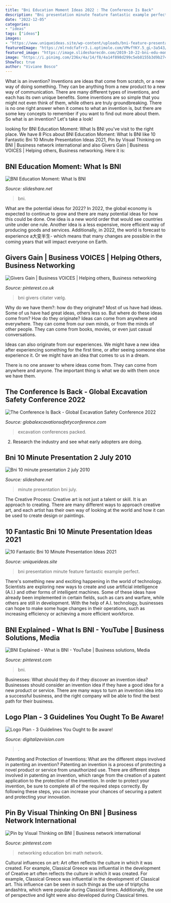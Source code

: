 ```yaml
---
title: "Bni Education Moment Ideas 2022 : The Conference Is Back"
description: "Bni presentation minute feature fantastic example perfect"
date: "2022-12-05"
categories:
- "ideas"
tags: ["ideas"]
images:
- "https://www.uniqueideas.site/wp-content/uploads/bni-feature-presentation-example-10-minute-presentation-video.jpg"
featuredImage: "https://mlrndcfafrr3.i.optimole.com/VMvfYKY.5_gL~3a543/w:auto/h:auto/q:auto/https://www.digitalizevision.com/wp-content/uploads/2022/09/Logo-Plan-3-Guidelines-You-Ought-to-Be-aware-1-1.png"
featured_image: "https://image.slidesharecdn.com/2019-10-22-bni-edu-moment-whatisbni-191125205239/95/bni-education-moment-what-is-bni-8-638.jpg?cb=1574715363"
image: "https://i.pinimg.com/236x/4a/14/f8/4a14f898d299c5eb8155b3d9b274660f.jpg"
ShowToc: true
author: "Viviane Bosco"
---
```



What is an invention?
Inventions are ideas that come from scratch, or a new way of doing something. They can be anything from a new product to a new way of communication. There are many different types of inventions, and each has its own unique benefits. Some inventions are so simple that you might not even think of them, while others are truly groundbreaking. There is no one right answer when it comes to what an invention is, but there are some key concepts to remember if you want to find out more about them. So what is an invention? Let's take a look!

	

		
looking for BNI Education Moment: What Is BNI you've visit to the right place. We have 8 Pics about BNI Education Moment: What Is BNI like 10 Fantastic Bni 10 Minute Presentation Ideas 2021, Pin by Visual Thinking on BNI | Business network international and also Givers Gain | Business VOICES | Helping others, Business networking. Here it is:
		
    
## BNI Education Moment: What Is BNI

<img loading=lazy src="https://image.slidesharecdn.com/2019-10-22-bni-edu-moment-whatisbni-191125205239/95/bni-education-moment-what-is-bni-8-638.jpg?cb=1574715363" onerror="this.onerror=null;this.src='https://tse4.mm.bing.net/th?id=OIP.GcBudrI521k5_XGUrO3ZIAHaEK&amp;pid=15.1';" alt="BNI Education Moment: What Is BNI">

_Source: slideshare.net_

>bni. 

	

What are the potential ideas for 2022?
In 2022, the global economy is expected to continue to grow and there are many potential ideas for how this could be done. One idea is a new world order that would see countries unite under one rule. Another idea is a less expensive, more efficient way of producing goods and services. Additionally, in 2022, the world is forecast to experience a大变半生- which means that many changes are possible in the coming years that will impact everyone on Earth.

    
## Givers Gain | Business VOICES | Helping Others, Business Networking

<img loading=lazy src="https://i.pinimg.com/236x/4a/14/f8/4a14f898d299c5eb8155b3d9b274660f.jpg" onerror="this.onerror=null;this.src='https://tse4.mm.bing.net/th?id=OIP.YEEGn1AxlQ9SgRsKFJxirQAAAA&amp;pid=15.1';" alt="Givers Gain | Business VOICES | Helping others, Business networking">

_Source: pinterest.co.uk_

>bni givers citater vælg. 

	

Why do we have them?: how do they originate?
Most of us have had ideas. Some of us have had great ideas, others less so. But where do these ideas come from? How do they originate?
Ideas can come from anywhere and everywhere. They can come from our own minds, or from the minds of other people. They can come from books, movies, or even just casual conversations.

Ideas can also originate from our experiences. We might have a new idea after experiencing something for the first time, or after seeing someone else experience it. Or we might have an idea that comes to us in a dream.

There is no one answer to where ideas come from. They can come from anywhere and anyone. The important thing is what we do with them once we have them.

    
## The Conference Is Back - Global Excavation Safety Conference 2022

<img loading=lazy src="https://1e7atidm6e13qua2v47f130b-wpengine.netdna-ssl.com/wp-content/uploads/2021/06/conference.tile_-1024x512.png" onerror="this.onerror=null;this.src='https://tse2.mm.bing.net/th?id=OIP.B30s1ryf_8OWzDboqYXX5gHaDt&amp;pid=15.1';" alt="The Conference Is Back - Global Excavation Safety Conference 2022">

_Source: globalexcavationsafetyconference.com_

>excavation conferences packed. 

	

2. Research the industry and see what early adopters are doing.

    
## Bni 10 Minute Presentation 2 July 2010

<img loading=lazy src="http://image.slidesharecdn.com/bni10minutepresentation2july2010-100730122549-phpapp02/95/bni-10-minute-presentation-2-july-2010-1-728.jpg?cb=1280510788" onerror="this.onerror=null;this.src='https://tse1.mm.bing.net/th?id=OIP.Bz1MlOrp7iTuWiSj0-6yYgHaFu&amp;pid=15.1';" alt="Bni 10 minute presentation 2 july 2010">

_Source: slideshare.net_

>minute presentation bni july. 

	

The Creative Process:
Creative art is not just a talent or skill. It is an approach to creating. There are many different ways to approach creative art, and each artist has their own way of looking at the world and how it can be used to create design or paintings.

    
## 10 Fantastic Bni 10 Minute Presentation Ideas 2021

<img loading=lazy src="https://www.uniqueideas.site/wp-content/uploads/bni-feature-presentation-example-10-minute-presentation-video.jpg" onerror="this.onerror=null;this.src='https://tse2.mm.bing.net/th?id=OIP.av1fk2ETqz_nJ_RTNxRKkQHaEK&amp;pid=15.1';" alt="10 Fantastic Bni 10 Minute Presentation Ideas 2021">

_Source: uniqueideas.site_

>bni presentation minute feature fantastic example perfect. 

	

There's something new and exciting happening in the world of technology. Scientists are exploring new ways to create and use artificial intelligence (A.I.) and other forms of intelligent machines. Some of these ideas have already been implemented in certain fields, such as cars and warfare, while others are still in development. With the help of A.I. technology, businesses can hope to make some huge changes in their operations, such as increasing efficiency or achieving a more efficient workforce.

    
## BNI Explained - What Is BNI - YouTube | Business Solutions, Media

<img loading=lazy src="https://i.pinimg.com/236x/f1/a8/52/f1a852dd75ae67e9957163ed4d14bef2--top-ten-benefits-of.jpg?nii=t" onerror="this.onerror=null;this.src='https://tse1.mm.bing.net/th?id=OIP.iFne6qjFkX2k4GB9i5IfjgAAAA&amp;pid=15.1';" alt="BNI Explained - What is BNI - YouTube | Business solutions, Media">

_Source: pinterest.com_

>bni. 

	

Businesses: What should they do if they discover an invention idea?
Businesses should consider an invention idea if they have a good idea for a new product or service. There are many ways to turn an invention idea into a successful business, and the right company will be able to find the best path for their business.

    
## Logo Plan - 3 Guidelines You Ought To Be Aware!

<img loading=lazy src="https://mlrndcfafrr3.i.optimole.com/VMvfYKY.5_gL~3a543/w:auto/h:auto/q:auto/https://www.digitalizevision.com/wp-content/uploads/2022/09/Logo-Plan-3-Guidelines-You-Ought-to-Be-aware-1-1.png" onerror="this.onerror=null;this.src='https://tse4.mm.bing.net/th?id=OIP.rQ6zk3lzkm9ngqarWssWNgHaE7&amp;pid=15.1';" alt="Logo Plan - 3 Guidelines You Ought to Be aware!">

_Source: digitalizevision.com_

>. 

	

Patenting and Protection of Inventions: What are the different steps involved in patenting an invention?
Patenting an invention is a process of protecting a novel product or service from unauthorized use. There are different steps involved in patenting an invention, which range from the creation of a patent application to the protection of the invention. In order to protect your invention, be sure to complete all of the required steps correctly. By following these steps, you can increase your chances of securing a patent and protecting your innovation.

    
## Pin By Visual Thinking On BNI | Business Network International

<img loading=lazy src="https://i.pinimg.com/originals/3d/ec/91/3dec91829a4c3f1e5973238102bd84e4.jpg" onerror="this.onerror=null;this.src='https://tse2.mm.bing.net/th?id=OIP.8SuMxMw0jMy_NvQssS1wEgHaGV&amp;pid=15.1';" alt="Pin by Visual Thinking on BNI | Business network international">

_Source: pinterest.com_

>networking education bni math network. 

	

Cultural influences on art: Art often reflects the culture in which it was created. For example, Classical Greece was influential in the development of
Creative art often reflects the culture in which it was created. For example, Classical Greece was influential in the development of Classical art. This influence can be seen in such things as the use of triptychs andashtra, which were popular during Classical times. Additionally, the use of perspective and light were also developed during Classical times.

